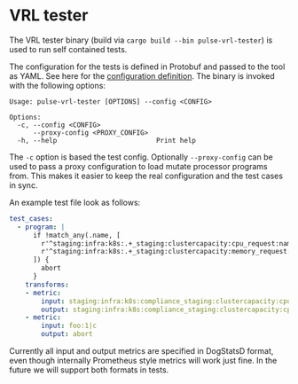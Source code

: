 # VRL tester

The VRL tester binary (build via `cargo build --bin pulse-vrl-tester`) is used to run self
contained tests.

The configuration for the tests is defined in Protobuf and passed to the tool as YAML. See here for
the [configuration definition](../pulse-protobuf/proto/pulse/vrl_tester/v1/vrl_tester.proto). The
binary is invoked with the following options:

```
Usage: pulse-vrl-tester [OPTIONS] --config <CONFIG>

Options:
  -c, --config <CONFIG>
      --proxy-config <PROXY_CONFIG>
  -h, --help                         Print help
```

The `-c` option is based the test config. Optionally `--proxy-config` can be used to pass a proxy
configuration to load mutate processor programs from. This makes it easier to keep the real
configuration and the test cases in sync.

An example test file look as follows:

```yaml
test_cases:
  - program: |
      if !match_any(.name, [
        r'^staging:infra:k8s:.+_staging:clustercapacity:cpu_request:namespace:sum',
        r'^staging:infra:k8s:.+_staging:clustercapacity:memory_request:namespace:sum',
      ]) {
        abort
      }
    transforms:
    - metric:
        input: staging:infra:k8s:compliance_staging:clustercapacity:cpu_request:namespace:sum:1|c
        output: staging:infra:k8s:compliance_staging:clustercapacity:cpu_request:namespace:sum:1|c
    - metric:
        input: foo:1|c
        output: abort
```

Currently all input and output metrics are specified in DogStatsD format, even though internally
Prometheus style metrics will work just fine. In the future we will support both formats in tests.
